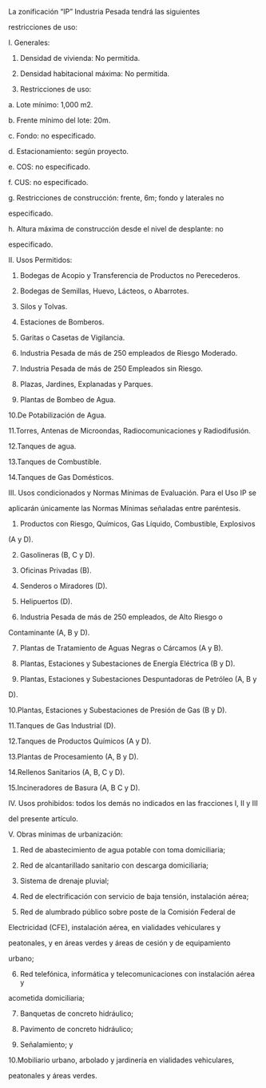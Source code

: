 La	zonificación	“IP”	Industria	Pesada	tendrá	las	siguientes

restricciones de uso:

I. Generales:

1.	Densidad de vivienda: No permitida.

2.	Densidad habitacional máxima: No permitida.

3.	Restricciones de uso:

a.	Lote mínimo: 1,000 m2.

b.	Frente mínimo del lote: 20m.

c.	Fondo: no especificado.

d.	Estacionamiento: según proyecto.

e.	COS: no especificado.

f.	CUS: no especificado.

g.	Restricciones	de	construcción:	frente,	6m;	fondo	y	laterales	no

especificado.

h.	Altura	máxima	de	construcción	desde	el	nivel	de	desplante:	no

especificado.

II. Usos Permitidos:

1.	Bodegas de Acopio y Transferencia de Productos no Perecederos.

2.	Bodegas de Semillas, Huevo, Lácteos, o Abarrotes.

3.	Silos y Tolvas.

4.	Estaciones de Bomberos.

5.	Garitas o Casetas de Vigilancia.










6.	Industria Pesada de más de 250 empleados de Riesgo Moderado.

7.	Industria Pesada de más de 250 Empleados sin Riesgo.

8.	Plazas, Jardines, Explanadas y Parques.

9.	Plantas de Bombeo de Agua.

10.De Potabilización de Agua.

11.Torres, Antenas de Microondas, Radiocomunicaciones y Radiodifusión.

12.Tanques de agua.

13.Tanques de Combustible.

14.Tanques de Gas Domésticos.

III. Usos condicionados y Normas Mínimas de Evaluación. Para el Uso IP se

aplicarán únicamente las Normas Mínimas señaladas entre paréntesis.

1.	Productos con Riesgo, Químicos, Gas Líquido, Combustible, Explosivos

(A y D).

2.	Gasolineras (B, C y D).

3.	Oficinas Privadas (B).

4.	Senderos o Miradores (D).

5.	Helipuertos (D).

6.	Industria	Pesada	de	más	de	250	empleados,	de	Alto	Riesgo	o

Contaminante (A, B y D).

7.	Plantas de Tratamiento de Aguas Negras o Cárcamos (A y B).

8.	Plantas, Estaciones y Subestaciones de Energía Eléctrica (B y D).

9.	Plantas, Estaciones y Subestaciones Despuntadoras de Petróleo (A, B y

D).

10.Plantas, Estaciones y Subestaciones de Presión de Gas (B y D).

11.Tanques de Gas Industrial (D).

12.Tanques de Productos Químicos (A y D).

13.Plantas de Procesamiento (A, B y D).

14.Rellenos Sanitarios (A, B, C y D).

15.Incineradores de Basura (A, B C y D).

IV. Usos prohibidos: todos los demás no indicados en las fracciones I, II y III

del presente artículo.










V. Obras mínimas de urbanización:

1.	Red de abastecimiento de agua potable con toma domiciliaria;

2.	Red de alcantarillado sanitario con descarga domiciliaria;

3.	Sistema de drenaje pluvial;

4.	Red de electrificación con servicio de baja tensión, instalación aérea;

5.	Red	de	alumbrado	público	sobre	poste	de	la	Comisión	Federal	de

Electricidad	(CFE),	instalación	aérea,	en	vialidades	vehiculares	y

peatonales, y en áreas verdes y áreas de cesión y de equipamiento

urbano;

6.	Red telefónica, informática y telecomunicaciones con instalación aérea y

acometida domiciliaria;

7.	Banquetas de concreto hidráulico;

8.	Pavimento de concreto hidráulico;

9.	Señalamiento; y

10.Mobiliario	urbano,	arbolado	y	jardinería	en	vialidades	vehiculares,

peatonales y áreas verdes.